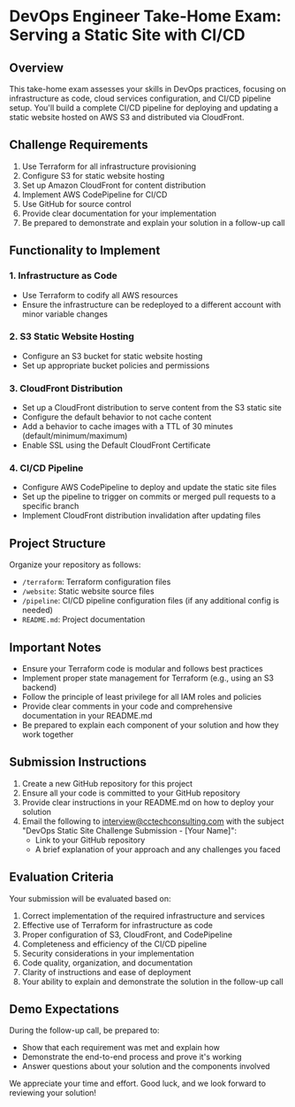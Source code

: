 # DevOps Engineer Take-Home Exam: Serving a Static Site with CI/CD

## Overview
This take-home exam assesses your skills in DevOps practices, focusing on infrastructure as code, cloud services configuration, and CI/CD pipeline setup. You'll build a complete CI/CD pipeline for deploying and updating a static website hosted on AWS S3 and distributed via CloudFront.

## Challenge Requirements
1. Use Terraform for all infrastructure provisioning
2. Configure S3 for static website hosting
3. Set up Amazon CloudFront for content distribution
4. Implement AWS CodePipeline for CI/CD
5. Use GitHub for source control
6. Provide clear documentation for your implementation
7. Be prepared to demonstrate and explain your solution in a follow-up call

## Functionality to Implement

### 1. Infrastructure as Code
- Use Terraform to codify all AWS resources
- Ensure the infrastructure can be redeployed to a different account with minor variable changes

### 2. S3 Static Website Hosting
- Configure an S3 bucket for static website hosting
- Set up appropriate bucket policies and permissions

### 3. CloudFront Distribution
- Set up a CloudFront distribution to serve content from the S3 static site
- Configure the default behavior to not cache content
- Add a behavior to cache images with a TTL of 30 minutes (default/minimum/maximum)
- Enable SSL using the Default CloudFront Certificate

### 4. CI/CD Pipeline
- Configure AWS CodePipeline to deploy and update the static site files
- Set up the pipeline to trigger on commits or merged pull requests to a specific branch
- Implement CloudFront distribution invalidation after updating files

## Project Structure
Organize your repository as follows:
- `/terraform`: Terraform configuration files
- `/website`: Static website source files
- `/pipeline`: CI/CD pipeline configuration files (if any additional config is needed)
- `README.md`: Project documentation

## Important Notes
- Ensure your Terraform code is modular and follows best practices
- Implement proper state management for Terraform (e.g., using an S3 backend)
- Follow the principle of least privilege for all IAM roles and policies
- Provide clear comments in your code and comprehensive documentation in your README.md
- Be prepared to explain each component of your solution and how they work together

## Submission Instructions
1. Create a new GitHub repository for this project
2. Ensure all your code is committed to your GitHub repository
3. Provide clear instructions in your README.md on how to deploy your solution
4. Email the following to interview@cctechconsulting.com with the subject "DevOps Static Site Challenge Submission - [Your Name]":
   - Link to your GitHub repository
   - A brief explanation of your approach and any challenges you faced

## Evaluation Criteria
Your submission will be evaluated based on:
1. Correct implementation of the required infrastructure and services
2. Effective use of Terraform for infrastructure as code
3. Proper configuration of S3, CloudFront, and CodePipeline
4. Completeness and efficiency of the CI/CD pipeline
5. Security considerations in your implementation
6. Code quality, organization, and documentation
7. Clarity of instructions and ease of deployment
8. Your ability to explain and demonstrate the solution in the follow-up call

## Demo Expectations
During the follow-up call, be prepared to:
- Show that each requirement was met and explain how
- Demonstrate the end-to-end process and prove it's working
- Answer questions about your solution and the components involved

We appreciate your time and effort. Good luck, and we look forward to reviewing your solution!
